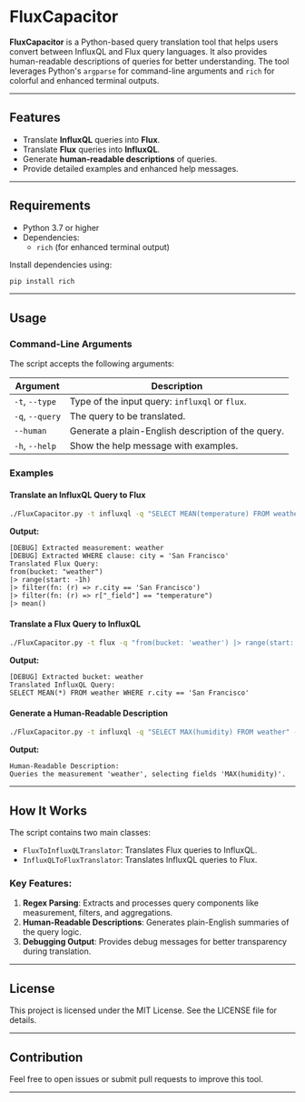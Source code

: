 # FluxCapacitor

**FluxCapacitor** is a Python-based query translation tool that helps users convert between InfluxQL and Flux query languages. It also provides human-readable descriptions of queries for better understanding. The tool leverages Python's `argparse` for command-line arguments and `rich` for colorful and enhanced terminal outputs.

---

## Features
- Translate **InfluxQL** queries into **Flux**.
- Translate **Flux** queries into **InfluxQL**.
- Generate **human-readable descriptions** of queries.
- Provide detailed examples and enhanced help messages.

---

## Requirements
- Python 3.7 or higher
- Dependencies:
  - `rich` (for enhanced terminal output)

Install dependencies using:
```bash
pip install rich
```

---

## Usage

### Command-Line Arguments
The script accepts the following arguments:

| Argument         | Description                                      |
|------------------|--------------------------------------------------|
| `-t`, `--type`   | Type of the input query: `influxql` or `flux`.   |
| `-q`, `--query`  | The query to be translated.                     |
| `--human`        | Generate a plain-English description of the query. |
| `-h`, `--help`   | Show the help message with examples.             |

### Examples

#### Translate an InfluxQL Query to Flux
```bash
./FluxCapacitor.py -t influxql -q "SELECT MEAN(temperature) FROM weather WHERE city = 'San Francisco'"
```
**Output:**
```plaintext
[DEBUG] Extracted measurement: weather
[DEBUG] Extracted WHERE clause: city = 'San Francisco'
Translated Flux Query:
from(bucket: "weather")
|> range(start: -1h)
|> filter(fn: (r) => r.city == 'San Francisco')
|> filter(fn: (r) => r["_field"] == "temperature")
|> mean()
```

#### Translate a Flux Query to InfluxQL
```bash
./FluxCapacitor.py -t flux -q "from(bucket: 'weather') |> range(start: -1h) |> filter(fn: (r) => r.city == 'San Francisco') |> mean()"
```
**Output:**
```plaintext
[DEBUG] Extracted bucket: weather
Translated InfluxQL Query:
SELECT MEAN(*) FROM weather WHERE r.city == 'San Francisco'
```

#### Generate a Human-Readable Description
```bash
./FluxCapacitor.py -t influxql -q "SELECT MAX(humidity) FROM weather" --human
```
**Output:**
```plaintext
Human-Readable Description:
Queries the measurement 'weather', selecting fields 'MAX(humidity)'.
```

---

## How It Works

The script contains two main classes:
- `FluxToInfluxQLTranslator`: Translates Flux queries to InfluxQL.
- `InfluxQLToFluxTranslator`: Translates InfluxQL queries to Flux.

### Key Features:
1. **Regex Parsing**: Extracts and processes query components like measurement, filters, and aggregations.
2. **Human-Readable Descriptions**: Generates plain-English summaries of the query logic.
3. **Debugging Output**: Provides debug messages for better transparency during translation.

---

## License
This project is licensed under the MIT License. See the LICENSE file for details.

---

## Contribution
Feel free to open issues or submit pull requests to improve this tool.

---
